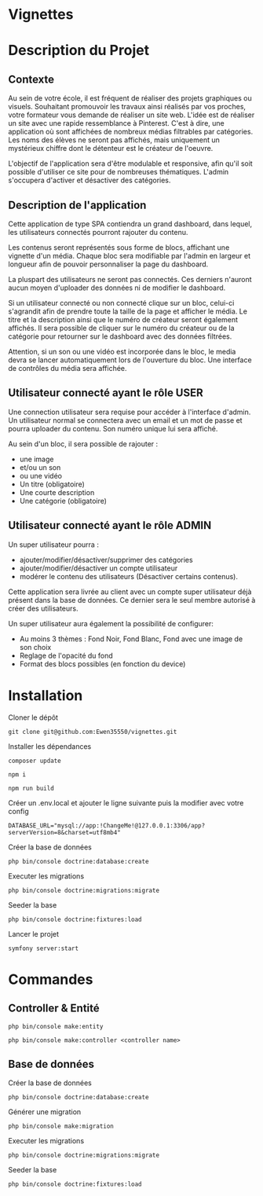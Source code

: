 # Vignettes

# Description du Projet

## Contexte
Au sein de votre école, il est fréquent de réaliser des projets graphiques ou visuels. 
Souhaitant promouvoir les travaux ainsi réalisés par vos proches, votre formateur vous demande de réaliser un site web. 
L'idée est de réaliser un site avec une rapide ressemblance à Pinterest. C'est à dire, une application où sont affichées de nombreux médias filtrables par catégories. Les noms des élèves ne seront pas affichés, mais uniquement un mystérieux chiffre dont le détenteur est le créateur de l'oeuvre.

L'objectif de l'application sera d'être modulable et responsive, afin qu'il soit possible d'utiliser ce site pour de nombreuses thématiques. L'admin s'occupera d'activer et désactiver des catégories. 

## Description de l'application
Cette application de type SPA contiendra un grand dashboard, dans lequel, les utilisateurs connectés pourront rajouter du contenu. 
 
Les contenus seront représentés sous forme de blocs, affichant une vignette d'un média. Chaque bloc sera modifiable par l'admin en largeur et longueur afin de pouvoir personnaliser la page du dashboard.
  
La pluspart des utilisateurs ne seront pas connectés. Ces derniers n'auront aucun moyen d'uploader des données ni de modifier le dashboard.

Si un utilisateur connecté ou non connecté clique sur un bloc, celui-ci s'agrandit afin de prendre toute la taille de la page et afficher le média. Le titre et la description ainsi que le numéro de créateur seront également affichés. Il sera possible de cliquer sur le numéro du créateur ou de la catégorie pour retourner sur le dashboard avec des données filtrées.

Attention, si un son ou une vidéo est incorporée dans le bloc, le media devra se lancer automatiquement lors de l'ouverture du bloc. Une interface de contrôles du média sera affichée.

## Utilisateur connecté ayant le rôle USER

Une connection utilisateur sera requise pour accéder à l'interface d'admin.
Un utilisateur normal se connectera avec un email et un mot de passe et pourra uploader du contenu. Son numéro unique lui sera affiché.

Au sein d'un bloc, il sera possible de rajouter :

* une image
* et/ou un son
* ou une vidéo
* Un titre (obligatoire)
* Une courte description
* Une catégorie (obligatoire)

## Utilisateur connecté ayant le rôle ADMIN
Un super utilisateur pourra :
 - ajouter/modifier/désactiver/supprimer des catégories
 - ajouter/modifier/désactiver un compte utilisateur
 - modérer le contenu des utilisateurs (Désactiver certains contenus). 

Cette application sera livrée au client avec un compte super utilisateur déjà présent dans la base de données.  Ce dernier sera le seul membre autorisé à créer des utilisateurs.

Un super utilisateur aura également la possibilité de configurer:
 - Au moins 3 thèmes : Fond Noir, Fond Blanc, Fond avec une image de son choix
 - Reglage de l'opacité du fond
 - Format des blocs possibles (en fonction du device)

# Installation

Cloner le dépôt
```shell
git clone git@github.com:Ewen35550/vignettes.git
```

Installer les dépendances
```shell
composer update
```

```shell
npm i
```

```shell
npm run build
```

Créer un .env.local et ajouter le ligne suivante puis la modifier avec votre config
```shell
DATABASE_URL="mysql://app:!ChangeMe!@127.0.0.1:3306/app?serverVersion=8&charset=utf8mb4"
```

Créer la base de données
```shell
php bin/console doctrine:database:create
```

Executer les migrations
```shell
php bin/console doctrine:migrations:migrate
```

Seeder la base
```shell
php bin/console doctrine:fixtures:load
```

Lancer le projet
```shell
symfony server:start
```

# Commandes

## Controller & Entité

```shell
php bin/console make:entity
```

```shell
php bin/console make:controller <controller name>
```

## Base de données

Créer la base de données
```shell
php bin/console doctrine:database:create
```

Générer une migration
```shell
php bin/console make:migration
```

Executer les migrations
```shell
php bin/console doctrine:migrations:migrate
```

Seeder la base
```shell
php bin/console doctrine:fixtures:load
```